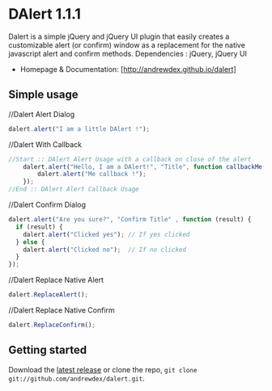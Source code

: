 DAlert 1.1.1
======

Dalert is a simple jQuery and jQuery UI plugin that easily creates a customizable alert (or confirm) window as a replacement for the native javascript alert and confirm methods.
Dependencies : jQuery, jQuery UI



* Homepage & Documentation: [http://andrewdex.github.io/dalert]


## Simple usage

//Dalert Alert Dialog
```js
dalert.alert("I am a little DAlert !"); 
```
//Dalert With Callback
```js
//Start :: DAlert Alert Usage with a callback on close of the alert		
    dalert.alert("Hello, I am a DAlert!", "Title", function callbackMe(){
        dalert.alert("Me callback !");
    });
//End :: DAlert Alert Callback Usage
```

//Dalert Confirm Dialog
```js
dalert.alert("Are you sure?", "Confirm Title" , function (result) {
  if (result) {
    dalert.alert("Clicked yes"); // If yes clicked 
  } else {
    dalert.alert("Clicked no");  // If no clicked
  }
});
```

//Dalert Replace Native Alert
```js
dalert.ReplaceAlert();
```

//Dalert Replace Native Confirm

```js
dalert.ReplaceConfirm();
```


## Getting started
Download the [latest release](https://github.com/andrewdex/dalert/archive/master.zip) or clone the repo, `git clone git://github.com/andrewdex/dalert.git`.

